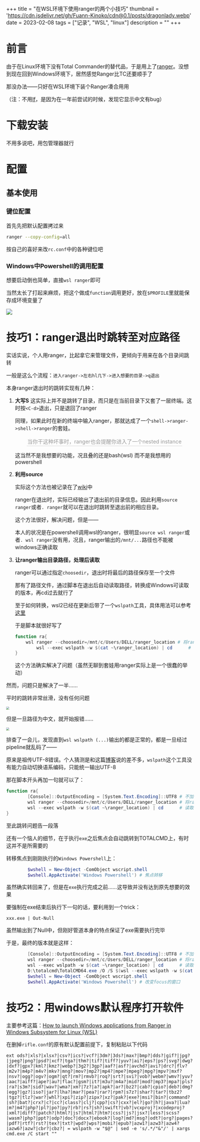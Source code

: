 +++
title = "在WSL环境下使用ranger的两个小技巧"
thumbnail = 'https://cdn.jsdelivr.net/gh/Fuann-Kinoko/cdn@0.1/posts/dragonlady.webp'
date = 2023-02-08
tags = ["记录", "WSL", "linux"]
description = ""
+++

# 前言

由于在Linux环境下没有Total Commander的替代品，于是用上了[ranger](https://github.com/ranger/ranger)。没想到现在回到Windows环境下，居然感觉Ranger比TC还要顺手了

那没办法——只好在WSL环境下装个Ranger凑合用用

（注：不用[lf](https://github.com/gokcehan/lf)，是因为在一年前尝试的时候，发现它显示中文有bug）

# 下载安装

不用多说吧，用包管理器就行

# 配置

## 基本使用

### 键位配置

首先先把默认配置拷过来

```sh
ranger --copy-config=all
```
按自己的喜好来改`rc.conf`中的各种键位吧

### Windows中Powershell的调用配置

想要启动倒也简单，直接`wsl ranger`即可

当然太长了打起来麻烦，把这个做成`function`调用更好，放在`$PROFILE`里就能保存成环境变量了

![](https://p.sda1.dev/9/4950d7f140e56ac8ad7ba84faa239526/image.png)

# 技巧1：ranger退出时跳转至对应路径

实话实说，个人用ranger，比起拿它来管理文件，更倾向于用来在各个目录间跳转

一般是这么个流程：`进入ranger->左右hl几下->进入想要的目录->q退出`

本身ranger退出时的跳转实现有几种：

1. **大写S**
    这实际上并不是跳转了目录，而只是在当前目录下又套了一层终端。这时按`<C-d>`退出，只是退回了ranger

    同理，如果此时在新的终端中输入ranger，那就达成了一个`shell->ranger->shell->ranger`的套娃。

    <center>
        <img style="" src="https://p.sda1.dev/9/b8ddf5b17c7535013a078dd634eae96c/image.png" width = "" alt=""/>
        <br>
        <div style="color:orange; border-bottom: 1px solid #d9d9d9;
        display: inline-block;
        color: #999;
        padding: 2px;">
          当你干这种坏事时，ranger也会提醒你进入了一个nested instance
      	</div>
    </center>

    这当然不是我想要的功能，况且叠的还是bash(wsl) 而不是我想用的powershell

2. **利用source**

    实际这个方法也被记录在了[wiki](https://github.com/ranger/ranger/wiki/Integration-with-other-programs#changing-directories)中

    ranger在退出时，实际已经输出了退出前的目录信息。因此利用`source ranger`或者`. ranger`就可以在退出时跳转至退出前的相应目录。

    这个方法很好，解决问题，但是——

    本人的状况是在powershell调用wsl的ranger，很明显`source wsl ranger`或者`. wsl ranger`没有用，况且，ranger输出的`/mnt/...`路径也不能被windows正确读取

3. **让ranger输出目录路径，处理后读取**

    ranger可以通过指定`choosedir`，退出时将最后的路径保存至一个文件

    那有了路径文件，通过脚本在退出后自动读取路径，转换成Windows可读取的版本，再cd过去就行了

    至于如何转换，wsl2已经在更新后带了一个`wslpath`工具，具体用法可以参考[这里](https://github.com/laurent22/wslpath)

    于是脚本就很好写了

    ```powershell
    function ra{
    	wsl ranger --choosedir=/mnt/c/Users/DELL/ranger_location # 将ranger退出时的路径输出至ranger_location
            wsl --exec wslpath -w $(cat ~\ranger_location) | cd      # 读取ranger_location中的路径，转换成windows路径，在powershell中跳转
    }
    
    ```

    这个方法确实解决了问题（虽然无聊到套娃用ranger实际上是一个很蠢的举动）
    
    
然而，问题只是解决了一半……

平时的跳转非常丝滑，没有任何问题

<img src="https://p.sda1.dev/9/2e278b4ebf5bde91463a877780fd6e5b/screenshots.gif" style="zoom:50%;" />



但是一旦路径为中文，就开始报错……

<img src="https://p.sda1.dev/9/55ed1d78372eb7a351daf2433752d491/screenshots.gif" style="zoom:50%;" />



排查了一会儿，发现直到`wsl wslpath (...)`输出的都是正常的，都是一旦经过pipeline就乱码了——

原来是祖传UTF-8错误。个人猜测是和这篇[博客](https://blog.darkthread.net/blog/ps-pipeline-exe-encoding/)说的差不多，`wslpath`这个工具没有能力自动切换语系编码，只能统一输出UTF-8

那在脚本开头再加一句就可以了：

```powershell
function ra{
        [Console]::OutputEncoding = [System.Text.Encoding]::UTF8 # 不加这句wslpath只会输出UTF-8，导致在通过pipeline时让中文乱码
        wsl ranger --choosedir=/mnt/c/Users/DELL/ranger_location # 将ranger退出时的路径输出至ranger_location
        wsl --exec wslpath -w $(cat ~\ranger_location) | cd      # 读取ranger_location中的路径，转换成windows路径，在powershell中跳转
}

```

至此跳转问题告一段落

还有一个恼人的细节，在于执行`exe`之后焦点会自动跳转到TOTALCMD上，有时这并不是所需要的

转移焦点到刚刚执行的`Windows Powershell`上：

```powershell
        $wshell = New-Object -ComObject wscript.shell
        $wshell.AppActivate('Windows Powershell') # 焦点转移
```

虽然确实转回来了，但是在`exe`执行完成之前……这导致并没有达到原先想要的效果

要强制在exe结束后执行下一句的话，要利用到一个trick：
```powerhsell
xxx.exe | Out-Null
```
虽然输出到了Null中，但刚好管道本身的特点保证了exe需要执行完毕

于是，最终的版本就是这样：

```powershell
        [Console]::OutputEncoding = [System.Text.Encoding]::UTF8 # 不加这句wslpath只会输出UTF-8，导致在通过pipeline时让中文乱码
        wsl ranger --choosedir=/mnt/c/Users/DELL/ranger_location # 将ranger退出时的路径输出至ranger_location
        wsl --exec wslpath -w $(cat ~\ranger_location) | cd      # 读取ranger_location中的路径，转换成windows路径，在powershell中跳转
        D:\totalcmd\TotalCMD64.exe /O /S $(wsl --exec wslpath -w $(cat ~\ranger_location)) | Out-Null # 通过pipeline trick使得只有执行完exe后才会进入下一句
        $wshell = New-Object -ComObject wscript.shell
        $wshell.AppActivate('Windows Powershell') # 改变focus的窗口
```

# 技巧2：用windows默认程序打开软件

主要参考这篇：[How to launch Windows applications from Ranger in Windows Subsystem for Linux (WSL)](https://gist.github.com/TaipanRex/5db9a19304743fe6367b9ef291d2b69b)

在删掉`rifle.conf`的原有默认配置前提下，复制粘贴以下代码

```shell
ext ods?|xls?|xlsx?|csv?|ics?|vcf?|3dm?|3ds?|max?|bmp?|dds?|gif?|jpg?|jpeg?|png?|psd?|xcf?|tga?|thm?|tif?|tiff?|yuv?|ai?|eps?|ps?|svg?|dwg?|dxf?|gpx?|kml?|kmz?|webp?|3g2?|3gp?|aaf?|asf?|avchd?|avi?|drc?|flv?|m2v?|m4p?|m4v?|mkv?|mng?|mov?|mp2?|mp4?|mpe?|mpeg?|mpg?|mpv?|mxf?|nsv?|ogg?|ogv?|ogm?|qt?|rm?|rmvb?|roq?|srt?|svi?|vob?|webm?|wmv?|yuv?|aac?|aiff?|ape?|au?|flac?|gsm?|it?|m3u?|m4a?|mid?|mod?|mp3?|mpa?|pls?|ra?|s3m?|sid?|wav?|wma?|xm?|7z?|a?|apk?|ar?|bz2?|cab?|cpio?|deb?|dmg?|egg?|gz?|iso?|jar?|lha?|mar?|pea?|rar?|rpm?|s7z?|shar?|tar?|tbz2?|tgz?|tlz?|war?|whl?|xpi?|zip?|zipx?|xz?|pak?|exe?|msi?|bin?|command?|sh?|bat?|crx?|c?|cc?|class?|clj?|cpp?|cs?|cxx?|el?|go?|h?|java?|lua?|m?|m4?|php?|pl?|po?|py?|rb?|rs?|sh?|swift?|vb?|vcxproj?|xcodeproj?|xml?|diff?|patch?|html?|js?|html?|htm?|css?|js?|jsx?|less?|scss?|wasm?|php?|ppt?|odp?|doc?|docx?|ebook?|log?|md?|msg?|odt?|org?|pages?|pdf?|rtf?|rst?|tex?|txt?|wpd?|wps?|mobi?|epub?|azw1?|azw3?|azw4?|azw6?|azw?|cbr?|cbz?| = wslpath -w "$@" | sed -e 's/.*/"&"/' | xargs cmd.exe /C start ""
```







​    

